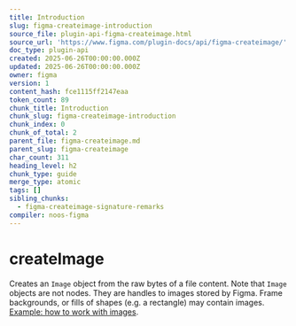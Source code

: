 ```yaml
---
title: Introduction
slug: figma-createimage-introduction
source_file: plugin-api-figma-createimage.html
source_url: 'https://www.figma.com/plugin-docs/api/figma-createimage/'
doc_type: plugin-api
created: 2025-06-26T00:00:00.000Z
updated: 2025-06-26T00:00:00.000Z
owner: figma
version: 1
content_hash: fce1115ff2147eaa
token_count: 89
chunk_title: Introduction
chunk_slug: figma-createimage-introduction
chunk_index: 0
chunk_of_total: 2
parent_file: figma-createimage.md
parent_slug: figma-createimage
char_count: 311
heading_level: h2
chunk_type: guide
merge_type: atomic
tags: []
sibling_chunks:
  - figma-createimage-signature-remarks
compiler: noos-figma
---
```


# createImage

Creates an `Image` object from the raw bytes of a file content. Note that `Image` objects are not nodes. They are handles to images stored by Figma. Frame backgrounds, or fills of shapes (e.g. a rectangle) may contain images.
[Example: how to work with images](/plugin-docs/working-with-images/).
